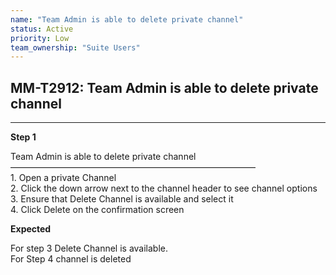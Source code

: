```yaml
---
name: "Team Admin is able to delete private channel"
status: Active
priority: Low
team_ownership: "Suite Users"
---
```


## MM-T2912: Team Admin is able to delete private channel

---

**Step 1**

Team Admin is able to delete private channel\
————————————————————————————\
1\. Open a private Channel\
2\. Click the down arrow next to the channel header to see channel options\
3\. Ensure that Delete Channel is available and select it\
4\. Click Delete on the confirmation screen

**Expected**

For step 3 Delete Channel is available.\
For Step 4 channel is deleted
